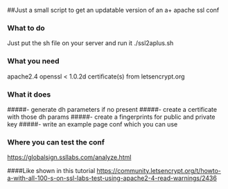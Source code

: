 ##Just a small script to get an updatable version of an a+ apache ssl conf

### What to do
Just put the sh file on your server and run it
./ssl2aplus.sh

### What you need
apache2.4
openssl < 1.0.2d
certificate(s) from letsencrypt.org

### What it does
#####- generate dh parameters if no present
#####- create a certificate with those dh params
#####- create a fingerprints for public and private key
#####- write an example page conf which you can use

### Where you can test the conf
https://globalsign.ssllabs.com/analyze.html

####Like shown in this tutorial
https://community.letsencrypt.org/t/howto-a-with-all-100-s-on-ssl-labs-test-using-apache2-4-read-warnings/2436